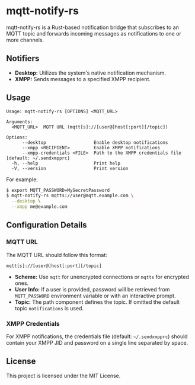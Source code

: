 # mqtt-notify-rs

mqtt-notify-rs is a Rust-based notification bridge that subscribes to an MQTT
topic and forwards incoming messages as notifications to one or more channels.

## Notifiers

- **Desktop:** Utilizes the system's native notification mechanism.
- **XMPP:** Sends messages to a specified XMPP recipient.

## Usage

```
Usage: mqtt-notify-rs [OPTIONS] <MQTT_URL>

Arguments:
  <MQTT_URL>  MQTT URL (mqtt[s]://[user@]host[:port][/topic])

Options:
      --desktop                  Enable desktop notifications
      --xmpp <RECIPIENT>         Enable XMPP notifications
      --xmpp-credentials <FILE>  Path to the XMPP credentials file [default: ~/.sendxmpprc]
  -h, --help                     Print help
  -V, --version                  Print version
```

For example:

```sh
$ export MQTT_PASSWORD=MySecretPassword
$ mqtt-notify-rs mqtts://user@mqtt.example.com \
  --desktop \
  --xmpp me@example.com
```

## Configuration Details

### MQTT URL

The MQTT URL should follow this format:

```
mqtt[s]://[user@]host[:port][/topic]
```

- **Scheme:**
  Use `mqtt` for unencrypted connections or `mqtts` for encrypted ones.
- **User Info:**
  If a user is provided, password will be retrieved from `MQTT_PASSWORD`
  environment variable or with an interactive prompt.
- **Topic:**
  The path component defines the topic. If omitted the default topic
  `notifications` is used.

### XMPP Credentials

For XMPP notifications, the credentials file (default: `~/.sendxmpprc`) should
contain your XMPP JID and password on a single line separated by space.

## License

This project is licensed under the MIT License.
